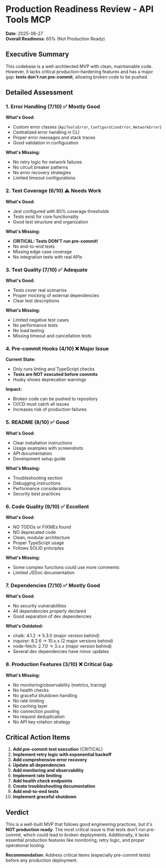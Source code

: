 # Production Readiness Review - API Tools MCP

**Date**: 2025-06-27  
**Overall Readiness**: 65% (Not Production Ready)

## Executive Summary

This codebase is a well-architected MVP with clean, maintainable code. However, it lacks critical production-hardening features and has a major gap: **tests don't run pre-commit**, allowing broken code to be pushed.

## Detailed Assessment

### 1. Error Handling (7/10) ✅ Mostly Good

**What's Good:**
- Custom error classes (`ApiToolsError`, `ConfigurationError`, `NetworkError`)
- Centralized error handling in CLI
- Proper error messages and stack traces
- Good validation in configuration

**What's Missing:**
- No retry logic for network failures
- No circuit breaker patterns
- No error recovery strategies
- Limited timeout configurations

### 2. Test Coverage (6/10) ⚠️ Needs Work

**What's Good:**
- Jest configured with 80% coverage thresholds
- Tests exist for core functionality
- Good test structure and organization

**What's Missing:**
- **CRITICAL: Tests DON'T run pre-commit!**
- No end-to-end tests
- Missing edge case coverage
- No integration tests with real APIs

### 3. Test Quality (7/10) ✅ Adequate

**What's Good:**
- Tests cover real scenarios
- Proper mocking of external dependencies
- Clear test descriptions

**What's Missing:**
- Limited negative test cases
- No performance tests
- No load testing
- Missing timeout and cancellation tests

### 4. Pre-commit Hooks (4/10) ❌ Major Issue

**Current State:**
- Only runs linting and TypeScript checks
- **Tests are NOT executed before commits**
- Husky shows deprecation warnings

**Impact:**
- Broken code can be pushed to repository
- CI/CD must catch all issues
- Increases risk of production failures

### 5. README (8/10) ✅ Good

**What's Good:**
- Clear installation instructions
- Usage examples with screenshots
- API documentation
- Development setup guide

**What's Missing:**
- Troubleshooting section
- Debugging instructions
- Performance considerations
- Security best practices

### 6. Code Quality (9/10) ✅ Excellent

**What's Good:**
- NO TODOs or FIXMEs found
- NO deprecated code
- Clean, modular architecture
- Proper TypeScript usage
- Follows SOLID principles

**What's Missing:**
- Some complex functions could use more comments
- Limited JSDoc documentation

### 7. Dependencies (7/10) ✅ Mostly Good

**What's Good:**
- No security vulnerabilities
- All dependencies properly declared
- Good separation of dev dependencies

**What's Outdated:**
- chalk: 4.1.2 → 5.3.0 (major version behind)
- inquirer: 8.2.6 → 10.x.x (2 major versions behind)
- node-fetch: 2.7.0 → 3.x.x (major version behind)
- Several dev dependencies have minor updates

### 8. Production Features (3/10) ❌ Critical Gap

**What's Missing:**
- No monitoring/observability (metrics, tracing)
- No health checks
- No graceful shutdown handling
- No rate limiting
- No caching layer
- No connection pooling
- No request deduplication
- No API key rotation strategy

## Critical Action Items

1. **Add pre-commit test execution** (CRITICAL)
2. **Implement retry logic with exponential backoff**
3. **Add comprehensive error recovery**
4. **Update all dependencies**
5. **Add monitoring and observability**
6. **Implement rate limiting**
7. **Add health check endpoints**
8. **Create troubleshooting documentation**
9. **Add end-to-end tests**
10. **Implement graceful shutdown**

## Verdict

This is a well-built MVP that follows good engineering practices, but it's **NOT production ready**. The most critical issue is that tests don't run pre-commit, which could lead to broken deployments. Additionally, it lacks essential production features like monitoring, retry logic, and proper operational tooling.

**Recommendation**: Address critical items (especially pre-commit tests) before any production deployment.